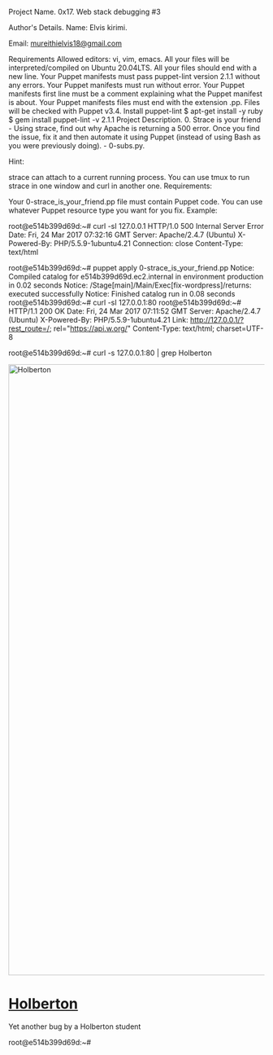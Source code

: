 Project Name.
0x17. Web stack debugging #3

Author's Details.
Name: Elvis kirimi.

Email: mureithielvis18@gmail.com

Requirements
Allowed editors: vi, vim, emacs.
All your files will be interpreted/compiled on Ubuntu 20.04LTS.
All your files should end with a new line.
Your Puppet manifests must pass puppet-lint version 2.1.1 without any errors.
Your Puppet manifests must run without error.
Your Puppet manifests first line must be a comment explaining what the Puppet manifest is about.
Your Puppet manifests files must end with the extension .pp.
Files will be checked with Puppet v3.4.
Install puppet-lint
$ apt-get install -y ruby
$ gem install puppet-lint -v 2.1.1
Project Description.
0. Strace is your friend - Using strace, find out why Apache is returning a 500 error. Once you find the issue, fix it and then automate it using Puppet (instead of using Bash as you were previously doing). - 0-subs.py.

Hint:

strace can attach to a current running process.
You can use tmux to run strace in one window and curl in another one.
Requirements:

Your 0-strace_is_your_friend.pp file must contain Puppet code.
You can use whatever Puppet resource type you want for you fix.
Example:

root@e514b399d69d:~# curl -sI 127.0.0.1
HTTP/1.0 500 Internal Server Error
Date: Fri, 24 Mar 2017 07:32:16 GMT
Server: Apache/2.4.7 (Ubuntu)
X-Powered-By: PHP/5.5.9-1ubuntu4.21
Connection: close
Content-Type: text/html

root@e514b399d69d:~# puppet apply 0-strace_is_your_friend.pp
Notice: Compiled catalog for e514b399d69d.ec2.internal in environment production in 0.02 seconds
Notice: /Stage[main]/Main/Exec[fix-wordpress]/returns: executed successfully
Notice: Finished catalog run in 0.08 seconds
root@e514b399d69d:~# curl -sI 127.0.0.1:80
root@e514b399d69d:~#
HTTP/1.1 200 OK
Date: Fri, 24 Mar 2017 07:11:52 GMT
Server: Apache/2.4.7 (Ubuntu)
X-Powered-By: PHP/5.5.9-1ubuntu4.21
Link: <http://127.0.0.1/?rest_route=/>; rel="https://api.w.org/"
Content-Type: text/html; charset=UTF-8

root@e514b399d69d:~# curl -s 127.0.0.1:80 | grep Holberton
<title>Holberton &#8211; Just another WordPress site</title>
<link rel="alternate" type="application/rss+xml" title="Holberton &raquo; Feed" href="http://127.0.0.1/?feed=rss2" />
<link rel="alternate" type="application/rss+xml" title="Holberton &raquo; Comments Feed" href="http://127.0.0.1/?feed=comments-rss2" />
        <div id="wp-custom-header" class="wp-custom-header"><img src="http://127.0.0.1/wp-content/themes/twentyseventeen/assets/images/header.jpg" width="2000" height="1200" alt="Holberton" /></div>  </div>
                            <h1 class="site-title"><a href="http://127.0.0.1/" rel="home">Holberton</a></h1>
        <p>Yet another bug by a Holberton student</p>
root@e514b399d69d:~#
